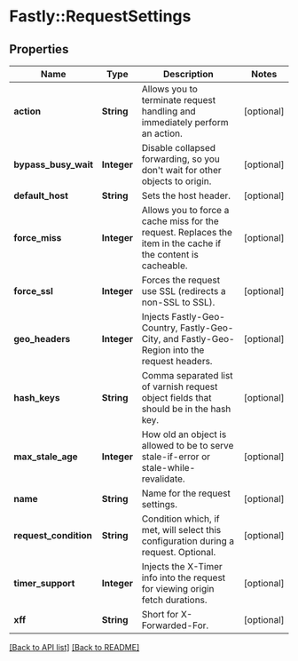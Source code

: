 # Fastly::RequestSettings

## Properties

| Name | Type | Description | Notes |
| ---- | ---- | ----------- | ----- |
| **action** | **String** | Allows you to terminate request handling and immediately perform an action. | [optional] |
| **bypass_busy_wait** | **Integer** | Disable collapsed forwarding, so you don&#39;t wait for other objects to origin. | [optional] |
| **default_host** | **String** | Sets the host header. | [optional] |
| **force_miss** | **Integer** | Allows you to force a cache miss for the request. Replaces the item in the cache if the content is cacheable. | [optional] |
| **force_ssl** | **Integer** | Forces the request use SSL (redirects a non-SSL to SSL). | [optional] |
| **geo_headers** | **Integer** | Injects Fastly-Geo-Country, Fastly-Geo-City, and Fastly-Geo-Region into the request headers. | [optional] |
| **hash_keys** | **String** | Comma separated list of varnish request object fields that should be in the hash key. | [optional] |
| **max_stale_age** | **Integer** | How old an object is allowed to be to serve stale-if-error or stale-while-revalidate. | [optional] |
| **name** | **String** | Name for the request settings. | [optional] |
| **request_condition** | **String** | Condition which, if met, will select this configuration during a request. Optional. | [optional] |
| **timer_support** | **Integer** | Injects the X-Timer info into the request for viewing origin fetch durations. | [optional] |
| **xff** | **String** | Short for X-Forwarded-For. | [optional] |

[[Back to API list]](../../README.md#endpoints) [[Back to README]](../../README.md)

